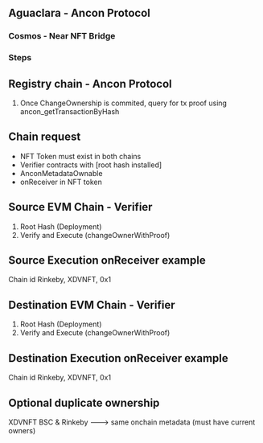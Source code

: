 ## Aguaclara - Ancon Protocol
### Cosmos - Near NFT Bridge


### Steps 

## Registry chain - Ancon Protocol

1. Once ChangeOwnership is commited, query for tx proof using ancon_getTransactionByHash

## Chain request

- NFT Token must exist in both chains
- Verifier contracts with [root hash installed]
- AnconMetadataOwnable
- onReceiver in NFT token

## Source EVM Chain - Verifier

1. Root Hash (Deployment)
2. Verify and Execute (changeOwnerWithProof)

## Source Execution onReceiver example

Chain id Rinkeby, XDVNFT, 0x1

## Destination EVM Chain - Verifier

1. Root Hash (Deployment)
2. Verify and Execute (changeOwnerWithProof)

## Destination Execution onReceiver example

Chain id Rinkeby, XDVNFT, 0x1

## Optional duplicate ownership 

XDVNFT BSC & Rinkeby ---> same onchain metadata (must have current owners)